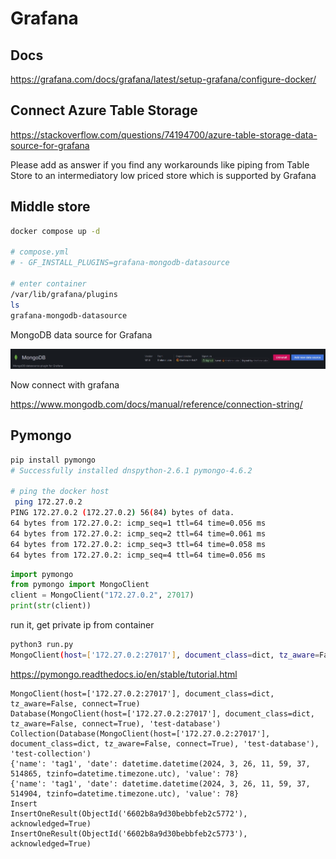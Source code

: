 # Grafana

## Docs

https://grafana.com/docs/grafana/latest/setup-grafana/configure-docker/

## Connect Azure Table Storage

https://stackoverflow.com/questions/74194700/azure-table-storage-data-source-for-grafana

Please add as answer if you find any workarounds like piping from Table Store to an intermediatory low priced store which is supported by Grafana

## Middle store

```bash
docker compose up -d

# compose.yml
# - GF_INSTALL_PLUGINS=grafana-mongodb-datasource

# enter container
/var/lib/grafana/plugins
ls
grafana-mongodb-datasource

```

MongoDB data source for Grafana

![Mongodb](https://github.com/spawnmarvel/learning-docker/blob/main/prod-ish/grafana_mongo_py/images/mongdb.jpg)


Now connect with grafana

https://www.mongodb.com/docs/manual/reference/connection-string/

## Pymongo

```bash
pip install pymongo
# Successfully installed dnspython-2.6.1 pymongo-4.6.2

# ping the docker host
 ping 172.27.0.2
PING 172.27.0.2 (172.27.0.2) 56(84) bytes of data.
64 bytes from 172.27.0.2: icmp_seq=1 ttl=64 time=0.056 ms
64 bytes from 172.27.0.2: icmp_seq=2 ttl=64 time=0.061 ms
64 bytes from 172.27.0.2: icmp_seq=3 ttl=64 time=0.058 ms
64 bytes from 172.27.0.2: icmp_seq=4 ttl=64 time=0.056 ms

```

```py
import pymongo
from pymongo import MongoClient
client = MongoClient("172.27.0.2", 27017)
print(str(client))

```

run it, get private ip from container

```bash
python3 run.py
MongoClient(host=['172.27.0.2:27017'], document_class=dict, tz_aware=False, connect=True)

```

https://pymongo.readthedocs.io/en/stable/tutorial.html

```log
MongoClient(host=['172.27.0.2:27017'], document_class=dict, tz_aware=False, connect=True)
Database(MongoClient(host=['172.27.0.2:27017'], document_class=dict, tz_aware=False, connect=True), 'test-database')
Collection(Database(MongoClient(host=['172.27.0.2:27017'], document_class=dict, tz_aware=False, connect=True), 'test-database'), 'test-collection')
{'name': 'tag1', 'date': datetime.datetime(2024, 3, 26, 11, 59, 37, 514865, tzinfo=datetime.timezone.utc), 'value': 78}
{'name': 'tag1', 'date': datetime.datetime(2024, 3, 26, 11, 59, 37, 514904, tzinfo=datetime.timezone.utc), 'value': 78}
Insert
InsertOneResult(ObjectId('6602b8a9d30bebbfeb2c5772'), acknowledged=True)
InsertOneResult(ObjectId('6602b8a9d30bebbfeb2c5773'), acknowledged=True)
```





